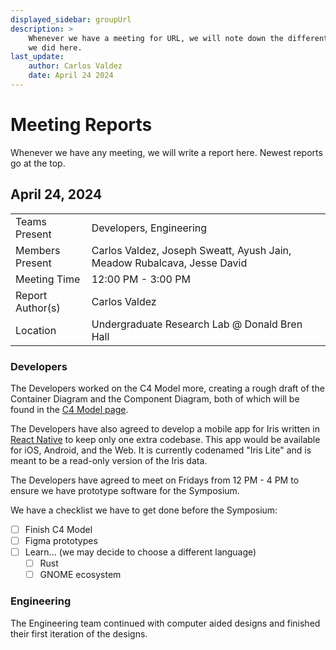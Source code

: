 ```yaml
---
displayed_sidebar: groupUrl
description: >
    Whenever we have a meeting for URL, we will note down the different things
    we did here.
last_update:
    author: Carlos Valdez
    date: April 24 2024
---
```

# Meeting Reports

Whenever we have any meeting, we will write a report here. Newest reports go at
the top.

<!--

Here's a template:

## Date

|                  |     |
| ---------------- | --- |
| Teams Present    |     |
| Members Present  |     |
| Meeting Time     |     |
| Report Author(s) |     |
| Location         |     |

### Team

Enter what this team did during the meeting!

-->

## April 24, 2024

|                  |                                                                         |
| ---------------- | ----------------------------------------------------------------------- |
| Teams Present    | Developers, Engineering                                                 |
| Members Present  | Carlos Valdez, Joseph Sweatt, Ayush Jain, Meadow Rubalcava, Jesse David |
| Meeting Time     | 12:00 PM - 3:00 PM                                                      |
| Report Author(s) | Carlos Valdez                                                           |
| Location         | Undergraduate Research Lab @ Donald Bren Hall                           |

### Developers

The Developers worked on the C4 Model more, creating a rough draft of the
Container Diagram and the Component Diagram, both of which will be found in the
[C4 Model page](/docs/url/developers/c4-model).

The Developers have also agreed to develop a mobile app for Iris written in
[React Native](https://reactnative.dev/) to keep only one extra codebase. This
app would be available for iOS, Android, and the Web. It is currently codenamed
"Iris Lite" and is meant to be a read-only version of the Iris data.

The Developers have agreed to meet on Fridays from 12 PM - 4 PM to ensure we
have prototype software for the Symposium.

We have a checklist we have to get done before the Symposium:

- [ ] Finish C4 Model
- [ ] Figma prototypes
- [ ] Learn... (we may decide to choose a different language)
  - [ ] Rust
  - [ ] GNOME ecosystem

### Engineering

The Engineering team continued with computer aided designs and finished their
first iteration of the designs.
